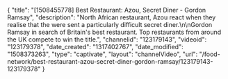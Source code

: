 {
    "title": "[1508455778] Best Restaurant: Azou, Secret Diner - Gordon Ramsay",
    "description": "North African restaurant, Azou react when they realise that the were sent a particularly difficult secret diner.\n\nGordon Ramsay in search of Britain's best restaurant. Top restaurants from around the UK compete to win the title.",
    "channelid": "123179143",
    "videoid": "123179378",
    "date_created": "1317402767",
    "date_modified": "1508373263",
    "type": "captivate",
    "layout": "channelVideo",
    "url": "\/food-network\/best-restaurant-azou-secret-diner-gordon-ramsay\/123179143-123179378"
}